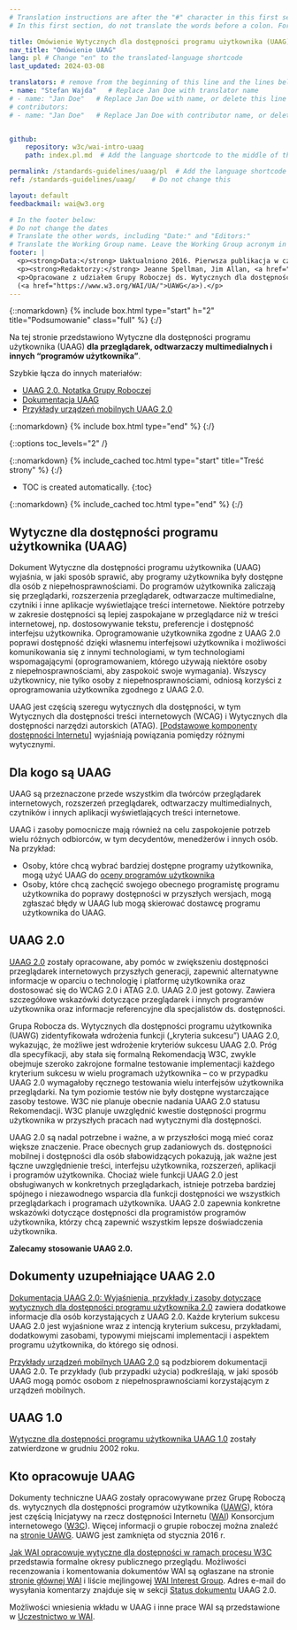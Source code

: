 ```yaml
---
# Translation instructions are after the "#" character in this first section. They are comments that do not show up in the web page. You do not need to translate the instructions after "#".
# In this first section, do not translate the words before a colon. For example, do not translate "title:". Do translate the text after "title:"

title: Omówienie Wytycznych dla dostępności programu użytkownika (UAAG)
nav_title: "Omówienie UAAG"
lang: pl # Change "en" to the translated-language shortcode
last_updated: 2024-03-08

translators: # remove from the beginning of this line and the lines below: "# " (the hash sign and the space)
- name: "Stefan Wajda"   # Replace Jan Doe with translator name
# - name: "Jan Doe"   # Replace Jan Doe with name, or delete this line if not multiple translators
# contributors:
# - name: "Jan Doe"   # Replace Jan Doe with contributor name, or delete this line if none


github:
    repository: w3c/wai-intro-uaag
    path: index.pl.md  # Add the language shortcode to the middle of the filename, for example: content/index.fr.md

permalink: /standards-guidelines/uaag/pl  # Add the language shortcode to the end, with no slash at the end. For example /path/to/file/fr
ref: /standards-guidelines/uaag/    # Do not change this

layout: default
feedbackmail: wai@w3.org

# In the footer below:
# Do not change the dates
# Translate the other words, including "Date:" and "Editors:"
# Translate the Working Group name. Leave the Working Group acronym in English.
footer: |
  <p><strong>Data:</strong> Uaktualniono 2016. Pierwsza publikacja w czerwcu 2005.</p>
  <p><strong>Redaktorzy:</strong> Jeanne Spellman, Jim Allan, <a href="http://www.w3.org/People/shawn">Shawn Lawton Henry</a>.</p>
  <p>Opracowane z udziałem Grupy Roboczej ds. Wytycznych dla dostępności programów użytkownika
  (<a href="https://www.w3.org/WAI/UA/">UAWG</a>).</p>
---
```


{::nomarkdown}
{% include box.html type="start" h="2" title="Podsumowanie" class="full" %}
{:/}

Na tej stronie przedstawiono Wytyczne dla dostępności programu użytkownika (UAAG)  **dla przeglądarek, odtwarzaczy multimedialnych i innych <q>programów użytkownika</q>**.


Szybkie łącza do innych materiałów:
* [UAAG 2.0. Notatka Grupy Roboczej](https://www.w3.org/TR/UAAG20/)
* [Dokumentacja UAAG](https://www.w3.org/TR/UAAG20-Reference/)
* [Przykłady urządzeń mobilnych UAAG 2.0 ](https://www.w3.org/TR/2015/NOTE-UAAG20-Reference-20151215/mobile.html)

{::nomarkdown}
{% include box.html type="end" %}
{:/}

{::options toc_levels="2" /}

{::nomarkdown}
{% include_cached toc.html type="start" title="Treść strony" %}
{:/}

-   TOC is created automatically.
{:toc}

{::nomarkdown}
{% include_cached toc.html type="end" %}
{:/}

## Wytyczne dla dostępności programu użytkownika (UAAG)

Dokument Wytyczne dla dostępności programu użytkownika (UAAG) wyjaśnia, 
w jaki sposób sprawić, aby programy użytkownika były dostępne dla osób 
z&nbsp;niepełnosprawnościami. Do programów użytkownika zaliczają się przeglądarki, 
rozszerzenia przeglądarek, odtwarzacze multimedialne, czytniki i inne aplikacje 
wyświetlające treści internetowe. Niektóre potrzeby w zakresie dostępności 
są lepiej zaspokajane w przeglądarce niż w treści internetowej, 
np. dostosowywanie tekstu, preferencje i dostępność interfejsu użytkownika. 
Oprogramowanie użytkownika zgodne z UAAG 2.0 poprawi dostępność 
dzięki własnemu interfejsowi użytkownika i możliwości komunikowania się 
z&nbsp;innymi technologiami, w tym technologiami wspomagającymi 
(oprogramowaniem, którego używają niektóre osoby z&nbsp;niepełnosprawnościami, 
aby zaspokoić swoje wymagania). Wszyscy użytkownicy, nie tylko 
osoby z&nbsp;niepełnosprawnościami, odniosą korzyści z oprogramowania
 użytkownika zgodnego z UAAG 2.0.

UAAG jest częścią szeregu wytycznych dla dostępności, w tym Wytycznych dla dostępności treści internetowych (WCAG) i Wytycznych dla dostępności narzędzi autorskich (ATAG). [[Podstawowe komponenty dostępności Internetu]](/fundamentals/components/) wyjaśniają powiązania pomiędzy różnymi wytycznymi.

## Dla kogo są UAAG

UAAG są przeznaczone przede wszystkim dla twórców przeglądarek internetowych, rozszerzeń przeglądarek, odtwarzaczy multimedialnych, czytników i innych aplikacji wyświetlających treści internetowe.

UAAG i zasoby pomocnicze mają również na celu zaspokojenie potrzeb wielu różnych odbiorców, w&nbsp;tym decydentów, menedżerów i&nbsp;innych osób. Na przykład:

-   Osoby, które chcą wybrać bardziej dostępne programy użytkownika, 
    mogą użyć UAAG do [oceny programów użytkownika](https://www.w3.org/WAI/UA/2001/10/eval)
-   Osoby, które chcą zachęcić swojego obecnego programistę programu użytkownika 
    do poprawy dostępności w przyszłych wersjach, mogą zgłaszać błędy w UAAG 
	lub mogą skierować dostawcę programu użytkownika do UAAG.

## UAAG 2.0

[UAAG 2.0](https://www.w3.org/TR/UAAG20/) zostały opracowane, aby pomóc w zwiększeniu dostępności przeglądarek internetowych przyszłych generacji, zapewnić alternatywne informacje w oparciu o technologię i&nbsp;platformę użytkownika oraz dostosować się do WCAG 2.0 i ATAG 2.0. UAAG 2.0 jest gotowy. Zawiera szczegółowe wskazówki dotyczące przeglądarek i&nbsp;innych programów użytkownika oraz informacje referencyjne dla specjalistów ds. dostępności.

Grupa Robocza ds. Wytycznych dla dostępności programu użytkownika (UAWG) zidentyfikowała wdrożenia funkcji („kryteria sukcesu”) UAAG 2.0, wykazując, że możliwe jest wdrożenie kryteriów sukcesu UAAG 2.0. Próg dla specyfikacji, aby stała się formalną Rekomendacją W3C, zwykle obejmuje szeroko zakrojone formalne testowanie implementacji każdego kryterium sukcesu w wielu programach użytkownika – co w&nbsp;przypadku UAAG 2.0 wymagałoby ręcznego testowania wielu interfejsów użytkownika przeglądarki. Na tym poziomie testów nie były dostępne wystarczające zasoby testowe. W3C nie planuje obecnie nadania UAAG 2.0 statusu Rekomendacji. W3C planuje uwzględnić kwestie dostępności progrmu użytkownika w przyszłych pracach nad wytycznymi dla dostępności.

UAAG 2.0 są nadal potrzebne i ważne, a w przyszłości mogą mieć coraz większe znaczenie. Prace obecnych grup zadaniowych ds. dostępności mobilnej i dostępności dla osób słabowidzących pokazują, jak ważne jest łączne uwzględnienie treści, interfejsu użytkownika, rozszerzeń, aplikacji i&nbsp;programów użytkownika. Chociaż wiele funkcji UAAG 2.0 jest obsługiwanych w konkretnych przeglądarkach, istnieje potrzeba bardziej spójnego i&nbsp;niezawodnego wsparcia dla funkcji dostępności we wszystkich przeglądarkach i&nbsp;programach użytkownika. UAAG 2.0 zapewnia konkretne wskazówki dotyczące dostępności dla programistów programów użytkownika, którzy chcą zapewnić wszystkim lepsze doświadczenia użytkownika.

**Zalecamy stosowanie UAAG 2.0.**

## Dokumenty uzupełniające UAAG 2.0

[Dokumentacja UAAG 2.0: Wyjaśnienia, przykłady i zasoby dotyczące wytycznych dla dostępności programu użytkownika 2.0](https://www.w3.org/TR/UAAG20-Reference/) zawiera dodatkowe informacje dla osób korzystających z UAAG 2.0. Każde kryterium sukcesu UAAG 2.0 jest wyjaśnione wraz z&nbsp;intencją kryterium sukcesu, przykładami, dodatkowymi zasobami, typowymi miejscami implementacji i aspektem programu użytkownika, do którego się odnosi.

[Przykłady urządzeń mobilnych UAAG 2.0](https://www.w3.org/TR/2015/NOTE-UAAG20-Reference-20151215/mobile.html)
są podzbiorem dokumentacji UAAG 2.0. Te przykłady (lub przypadki użycia) podkreślają, w&nbsp;jaki sposób UAAG mogą pomóc osobom z niepełnosprawnościami korzystającym z urządzeń mobilnych.

## UAAG 1.0

[Wytyczne dla dostępności programu użytkownika UAAG 1.0](https://www.w3.org/TR/UAAG10/)
zostały zatwierdzone w grudniu 2002 roku.

## Kto opracowuje UAAG

Dokumenty techniczne UAAG zostały opracowywane przez Grupę Roboczą ds. wytycznych dla dostępności programów użytkownika ([UAWG](https://www.w3.org/WAI/UA/)), która jest częścią Inicjatywy na rzecz dostępności Internetu  ([WAI](https://www.w3.org/WAI/)) Konsorcjum internetowego ([W3C](https://www.w3.org)). Więcej informacji o&nbsp;grupie roboczej można znaleźć na [stronie UAWG](https://www.w3.org/WAI/UA/). UAWG jest zamknięta od stycznia 2016 r.

[Jak WAI opracowuje wytyczne dla dostępności w ramach procesu W3C](/standards-guidelines/w3c-process/) przedstawia formalne okresy publicznego przeglądu. Możliwości recenzowania i komentowania dokumentów WAI są ogłaszane na stronie [stronie głównej WAI](https://www.w3.org/WAI/)
 i liście mejlingowej [WAI Interest Group](/about/groups/waiig/). Adres e-mail do wysyłania komentarzy znajduje się w&nbsp;sekcji [Status dokumentu](https://www.w3.org/TR/UAAG20/#status) UAAG 2.0.

Możliwości wniesienia wkładu w UAAG i inne prace WAI są przedstawione w [Uczestnictwo w WAI](/about/participating/).